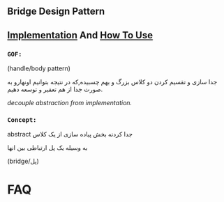 ﻿## Bridge Design Pattern

## [Implementation](./Implementation/.cs) And [How To Use](./UseBridge.cs)


### **`GOF:`**

(handle/body pattern)

جدا سازی و تقسیم کردن دو کلاس بزرگ و بهم چسبیده,که در نتیجه بتوانیم اونهارو به صورت جدا از هم تعقیر و توسعه دهیم.

*decouple abstraction from implementation.*


### **`Concept:`**

 abstract جدا کردنه بخش پیاده سازی از یک کلاس

به وسیله یک پل ارتباطی بین انها

(bridge/پل)



# FAQ 